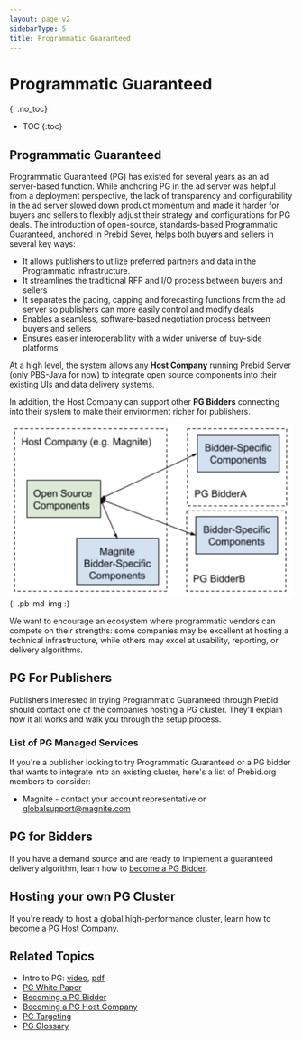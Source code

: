 ```yaml
---
layout: page_v2
sidebarType: 5
title: Programmatic Guaranteed
---
```


# Programmatic Guaranteed
{: .no_toc}

* TOC
{:toc}

## Programmatic Guaranteed

Programmatic Guaranteed (PG) has existed for several years as an ad server-based function.
While anchoring PG in the ad server was helpful from a deployment perspective,
the lack of transparency and configurability in the ad server slowed down product momentum
and made it harder for buyers and sellers to flexibly adjust their strategy and
configurations for PG deals. The introduction of open-source, standards-based
Programmatic Guaranteed, anchored in Prebid Sever, helps both buyers and sellers in
several key ways:

- It allows publishers to utilize preferred partners and data in the Programmatic infrastructure.
- It streamlines the traditional RFP and I/O process between buyers and sellers
- It separates the pacing, capping and forecasting functions from the ad server so publishers can more easily control and modify deals
- Enables a seamless, software-based negotiation process between buyers and sellers
- Ensures easier interoperability with a wider universe of buy-side platforms

At a high level, the system allows any **Host Company** running Prebid Server (only PBS-Java for now) to integrate open source components into their existing UIs and data delivery systems.

In addition, the Host Company can support other **PG Bidders** connecting into their system to make their environment richer for publishers.

![PG High Level Framework](/assets/images/prebid-server/pg/pg-arch-1.png){: .pb-md-img :}

We want to encourage an ecosystem where programmatic vendors can compete on their strengths: some companies may be excellent at hosting a technical infrastructure, while others may excel at usability, reporting, or delivery algorithms.


## PG For Publishers

Publishers interested in trying Programmatic Guaranteed through Prebid should
contact one of the companies hosting a PG cluster. They'll explain how it all works and walk you through the setup process.

### List of PG Managed Services

If you're a publisher looking to try Programmatic Guaranteed or a PG bidder that wants to integrate into an existing cluster, here's a list of Prebid.org members to consider:

- Magnite - contact your account representative or globalsupport@magnite.com

## PG for Bidders

If you have a demand source and are ready to implement a guaranteed delivery algorithm, learn how to [become a PG Bidder](/prebid-server/features/pg/pbs-pg-bidder.html).

## Hosting your own PG Cluster

If you're ready to host a global high-performance cluster, learn how to [become a PG Host Company](/prebid-server/features/pg/pbs-pg-host.html).


## Related Topics

- Intro to PG: [video](https://files.prebid.org/pg/PG_in_Prebid.mp4), [pdf](https://files.prebid.org/pg/PG_in_Prebid_Overview.pdf)
- [PG White Paper](https://files.prebid.org/pg/Prebid_Programmatic_Guaranteed_White_Paper.pdf)
- [Becoming a PG Bidder](/prebid-server/features/pg/pbs-pg-bidder.html)
- [Becoming a PG Host Company](/prebid-server/features/pg/pbs-pg-host.html)
- [PG Targeting](/prebid-server/features/pg/pbs-pg-targeting.html)
- [PG Glossary](/prebid-server/features/pg/pbs-pg-glossary.html)
